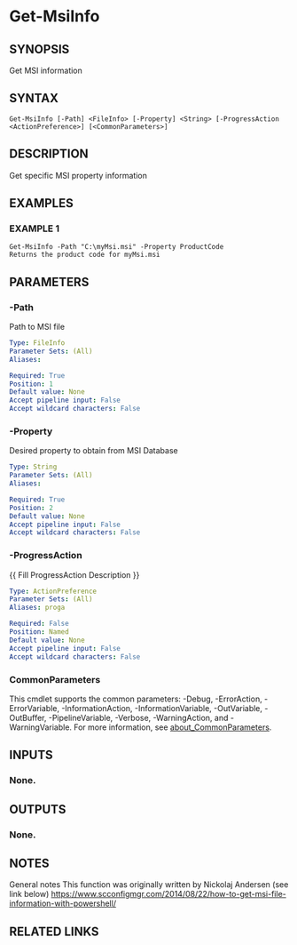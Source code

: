 # Get-MsiInfo

## SYNOPSIS
Get MSI information

## SYNTAX

```
Get-MsiInfo [-Path] <FileInfo> [-Property] <String> [-ProgressAction <ActionPreference>] [<CommonParameters>]
```

## DESCRIPTION
Get specific MSI property information

## EXAMPLES

### EXAMPLE 1
```
Get-MsiInfo -Path "C:\myMsi.msi" -Property ProductCode
Returns the product code for myMsi.msi
```

## PARAMETERS

### -Path
Path to MSI file

```yaml
Type: FileInfo
Parameter Sets: (All)
Aliases:

Required: True
Position: 1
Default value: None
Accept pipeline input: False
Accept wildcard characters: False
```

### -Property
Desired property to obtain from MSI Database

```yaml
Type: String
Parameter Sets: (All)
Aliases:

Required: True
Position: 2
Default value: None
Accept pipeline input: False
Accept wildcard characters: False
```

### -ProgressAction
{{ Fill ProgressAction Description }}

```yaml
Type: ActionPreference
Parameter Sets: (All)
Aliases: proga

Required: False
Position: Named
Default value: None
Accept pipeline input: False
Accept wildcard characters: False
```

### CommonParameters
This cmdlet supports the common parameters: -Debug, -ErrorAction, -ErrorVariable, -InformationAction, -InformationVariable, -OutVariable, -OutBuffer, -PipelineVariable, -Verbose, -WarningAction, and -WarningVariable. For more information, see [about_CommonParameters](http://go.microsoft.com/fwlink/?LinkID=113216).

## INPUTS

### None.
## OUTPUTS

### None.
## NOTES
General notes
This function was originally written by Nickolaj Andersen (see link below)
https://www.scconfigmgr.com/2014/08/22/how-to-get-msi-file-information-with-powershell/

## RELATED LINKS
